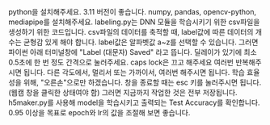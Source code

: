 python을 설치해주세요. 3.11 버전이 좋습니다.
numpy, pandas, opencv-python, mediapipe를 설치해주세요.
labeling.py는 DNN 모듈을 학습시키기 위한 csv파일을 생성하기 위한 코드입니다. csv파일의 데이터를 축적할 때, label값에 따른 데이터의 개수는 균형감 있게 해야 합니다.
label값은 알파벳값 a~z를 선택할 수 있습니다.
그러면 파이썬 아래 터미널창에 "Label (대문자) Saved" 라고 뜹니다. 딜레이가 있기에 최소 0.5초에 한 번 정도 간격으로 눌러주세요. caps lock은 끄고 해주세요
여러번 반복해주시면 됩니다. 다른 각도에서, 멀리서 또는 가까이서, 여러번 해주시면 됩니다. 학습 효율성을 위해, "오른손"으로만 하겠습니다.
창을 종료할 때는 esc 키를 눌러주시면 됩니다.(웹캠 창을 클릭한 상태여야 함) 그러면 지금까지 작업한 것은 전부 저장됩니다.
h5maker.py를 사용해 model을 학습시키고 출력되는 Test Accuracy를 확인합니다. 0.95 이상을 목표로 epoch와 lr의 값을 조절해 보면 좋습니다.
